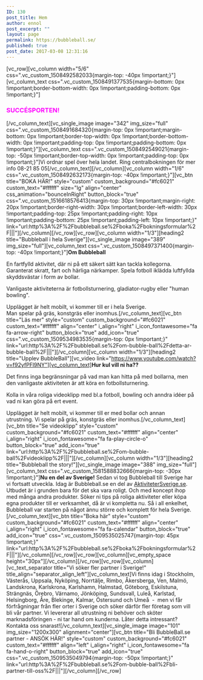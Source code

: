 ```yaml
---
ID: 130
post_title: Hem
author: ennol
post_excerpt: ""
layout: page
permalink: https://bubbleball.se/
published: true
post_date: 2017-03-08 12:31:16
---
```

[vc_row][vc_column width="5/6" css=".vc_custom_1508492582033{margin-top: -40px !important;}"][vc_column_text css=".vc_custom_1508491377535{margin-bottom: 0px !important;border-bottom-width: 0px !important;padding-bottom: 0px !important;}"]
<h3><span style="color: #ff00ff;"><strong>SUCCÉSPORTEN!</strong></span></h3>
[/vc_column_text][vc_single_image image="342" img_size="full" css=".vc_custom_1508491684320{margin-top: 0px !important;margin-bottom: 0px !important;border-top-width: 0px !important;border-bottom-width: 0px !important;padding-top: 0px !important;padding-bottom: 0px !important;}"][vc_column_text css=".vc_custom_1508492549021{margin-top: -50px !important;border-top-width: 0px !important;padding-top: 0px !important;}"]Vi ordnar spel över hela landet. Ring centralbokningen för mer info 08-21 85 05[/vc_column_text][/vc_column][vc_column width="1/6" css=".vc_custom_1508492632173{margin-top: -40px !important;}"][vc_btn title="BOKA HÄR!" style="custom" custom_background="#fc6021" custom_text="#ffffff" size="lg" align="center" css_animation="bounceInRight" button_block="true" css=".vc_custom_1516618576413{margin-top: 30px !important;margin-right: 20px !important;border-right-width: 30px !important;border-left-width: 30px !important;padding-top: 25px !important;padding-right: 10px !important;padding-bottom: 25px !important;padding-left: 10px !important;}" link="url:http%3A%2F%2Fbubbleball.se%2Fboka%2Fbokningsformular%2F|||"][/vc_column][/vc_row][vc_row][vc_column width="1/3"][heading2 title="Bubbleball i hela Sverige"][vc_single_image image="389" img_size="full"][vc_column_text css=".vc_custom_1508497371400{margin-top: -40px !important;}"]<b>Om Bubbleball</b>

En fartfylld aktivitet, där ni på ett säkert sätt kan tackla kollegorna. Garanterat skratt, fart och härliga närkamper. Spela fotboll iklädda luftfyllda skyddsvästar i form av bollar.

Vanligaste aktiviteterna är fotbollsturnering, gladiator-rugby eller "human bowling".

Upplägget är helt mobilt, vi kommer till er i hela Sverige. Man spelar på gräs, konstgräs eller inomhus.[/vc_column_text][vc_btn title="Läs mer" style="custom" custom_background="#fc6021" custom_text="#ffffff" align="center" i_align="right" i_icon_fontawesome="fa fa-arrow-right" button_block="true" add_icon="true" css=".vc_custom_1509534983535{margin-top: 0px !important;}" link="url:http%3A%2F%2Fbubbleball.se%2Fom-bubble-ball%2Fdetta-ar-bubble-ball%2F|||"][/vc_column][vc_column width="1/3"][heading2 title="Upplev BubbleBall"][vc_video link="https://www.youtube.com/watch?v=f92yfPFl9NY"][vc_column_text]<b>Hur kul vill ni ha??</b>

Det finns inga begränsningar på vad man kan hitta på med bollarna, men den vanligaste aktiviteten är att köra en fotbollsturnering.

Kolla in våra roliga videoklipp med bl.a fotboll, bowling och anndra idéer på vad ni kan göra på ert event.

Upplägget är helt mobilt, vi kommer till er med bollar och annan utrustning. Vi spelar på gräs, konstgräs eller inomhus.[/vc_column_text][vc_btn title="Se videoklipp" style="custom" custom_background="#fc6021" custom_text="#ffffff" align="center" i_align="right" i_icon_fontawesome="fa fa-play-circle-o" button_block="true" add_icon="true" link="url:http%3A%2F%2Fbubbleball.se%2Fom-bubble-ball%2Fvideoklipp%2F|||"][/vc_column][vc_column width="1/3"][heading2 title="Bubbleball the story!"][vc_single_image image="388" img_size="full"][vc_column_text css=".vc_custom_1581588832666{margin-top: -30px !important;}"]<strong>Nu en del av Sverige!</strong>
Sedan vi tog Bubbleball till Sverige har vi fortsatt utveckla. Idag är Bubbleball.se en del av <a href="https://www.aktivitetersverige.se/sv/">AktiviteterSverige.se</a>.
Utbudet är i grunden bara för det ska vara roligt. Och med koncept ihop med många andra produkter.
Söker ni tips på roliga aktiviteter eller köpa egna produkter till er verksamhet, då är vi kompletta nu.
Så i all enkelhet, Bubbleball var starten på något ännu större och komplett för hela Sverige.[/vc_column_text][vc_btn title="Boka här" style="custom" custom_background="#fc6021" custom_text="#ffffff" align="center" i_align="right" i_icon_fontawesome="fa fa-calendar" button_block="true" add_icon="true" css=".vc_custom_1509535025747{margin-top: 45px !important;}" link="url:http%3A%2F%2Fbubbleball.se%2Fboka%2Fbokningsformular%2F|||"][/vc_column][/vc_row][vc_row][vc_column][vc_empty_space height="30px"][/vc_column][/vc_row][vc_row][vc_column][vc_text_separator title="Vi söker fler partner i Sverige!" title_align="separator_align_left"][vc_column_text]Vi finns idag i Stockholm, Västerås, Uppsala, Nyköping, Norrtälje, Rimbo, Åkersberga, Ven, Malmö, Landskrona, Karlskrona, Karlshamn, Halmstad, Göteborg, Eskilstuna, Strängnäs, Örebro, Värnamo, Jönköping, Sundsvall, Luleå, Karlstad, Helsingborg, Åre, Blekinge, Kalmar, Östersund och Umeå  -  men vi får förfrågningar från fler orter i Sverige och söker därför fler företag som vill bli vår partner. Vi levererar all utrustning ni behöver och sköter marknadsföringen - ni tar hand om kunderna. Låter detta intressant? Kontakta oss snarast![/vc_column_text][vc_single_image image="101" img_size="1200x300" alignment="center"][vc_btn title="Bli BubbleBall.se partner - ANSÖK HÄR!" style="custom" custom_background="#fc6021" custom_text="#ffffff" align="left" i_align="right" i_icon_fontawesome="fa fa-hand-o-right" button_block="true" add_icon="true" css=".vc_custom_1509535049794{margin-top: -50px !important;}" link="url:http%3A%2F%2Fbubbleball.se%2Fom-bubble-ball%2Fbli-partner-till-oss%2F|||"][/vc_column][/vc_row]